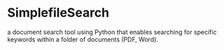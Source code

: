 # SimplefileSearch

a document search tool using Python that enables searching for specific keywords within a folder of documents (PDF, Word).
